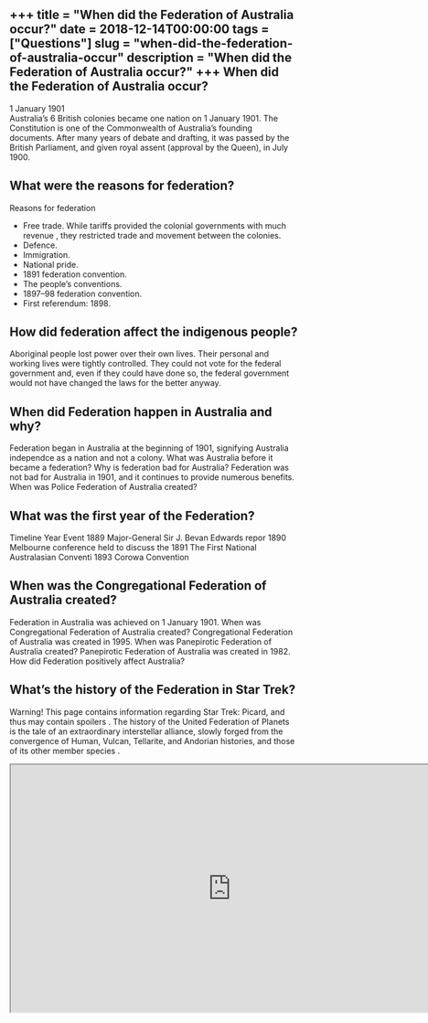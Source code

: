 +++
title = "When did the Federation of Australia occur?"
date = 2018-12-14T00:00:00
tags = ["Questions"]
slug = "when-did-the-federation-of-australia-occur"
description = "When did the Federation of Australia occur?"
+++
When did the Federation of Australia occur?
-------------------------------------------

1 January 1901  
Australia’s 6 British colonies became one nation on 1 January 1901. The Constitution is one of the Commonwealth of Australia’s founding documents. After many years of debate and drafting, it was passed by the British Parliament, and given royal assent (approval by the Queen), in July 1900.

What were the reasons for federation?
-------------------------------------

Reasons for federation

- Free trade. While tariffs provided the colonial governments with much revenue , they restricted trade and movement between the colonies.
- Defence.
- Immigration.
- National pride.
- 1891 federation convention.
- The people’s conventions.
- 1897–98 federation convention.
- First referendum: 1898.

How did federation affect the indigenous people?
------------------------------------------------

Aboriginal people lost power over their own lives. Their personal and working lives were tightly controlled. They could not vote for the federal government and, even if they could have done so, the federal government would not have changed the laws for the better anyway.

When did Federation happen in Australia and why?
------------------------------------------------

Federation began in Australia at the beginning of 1901, signifying Australia independce as a nation and not a colony. What was Australia before it became a federation? Why is federation bad for Australia? Federation was not bad for Australia in 1901, and it continues to provide numerous benefits. When was Police Federation of Australia created?

What was the first year of the Federation?
------------------------------------------

Timeline Year Event 1889 Major-General Sir J. Bevan Edwards repor 1890 Melbourne conference held to discuss the 1891 The First National Australasian Conventi 1893 Corowa Convention

When was the Congregational Federation of Australia created?
------------------------------------------------------------

Federation in Australia was achieved on 1 January 1901. When was Congregational Federation of Australia created? Congregational Federation of Australia was created in 1995. When was Panepirotic Federation of Australia created? Panepirotic Federation of Australia was created in 1982. How did Federation positively affect Australia?

What’s the history of the Federation in Star Trek?
--------------------------------------------------

Warning! This page contains information regarding Star Trek: Picard, and thus may contain spoilers . The history of the United Federation of Planets is the tale of an extraordinary interstellar alliance, slowly forged from the convergence of Human, Vulcan, Tellarite, and Andorian histories, and those of its other member species .

<iframe allow="accelerometer; autoplay; clipboard-write; encrypted-media; gyroscope; picture-in-picture" allowfullscreen="" class="__youtube_prefs__  epyt-is-override  no-lazyload" data-no-lazy="1" data-origheight="433" data-origwidth="770" data-skipgform_ajax_framebjll="" height="433" id="_ytid_88121" loading="lazy" src="https://www.youtube.com/embed/B547qT0_QKc?enablejsapi=1&autoplay=0&cc_load_policy=0&cc_lang_pref=&iv_load_policy=1&loop=0&modestbranding=0&rel=1&fs=1&playsinline=0&autohide=2&theme=dark&color=red&controls=1&" title="YouTube player" width="770"></iframe>